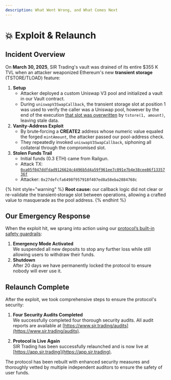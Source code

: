 ```yaml
---
description: What Went Wrong, and What Comes Next
---
```


# 💥 Exploit & Relaunch

## Incident Overview

On **March 30, 2025**, SIR Trading's vault was drained of its entire $355 K TVL when an attacker weaponized Ethereum's new **transient storage** (TSTORE/TLOAD) feature:

1. **Setup**
   * Attacker deployed a custom Uniswap V3 pool and initialized a vault in our Vault contract.
   * During `uniswapV3SwapCallback`, the transient storage slot  at position 1 was used to verify the caller was a Uniswap pool, however by the end of the execution [that slot was overwritten](https://github.com/SIR-trading/Core/blob/ba212ea3a452b81752e82d5f2b2c55b897e0451d/src/Vault.sol#L300C13-L300C30) by `tstore(1, amount)`, leaving stale data.
2. **Vanity‐Address Exploit**
   * By brute‐forcing a **CREATE2** address whose numeric value equaled the forged `mintAmount`, the attacker passed our pool-address check.
   * They repeatedly invoked `uniswapV3SwapCallback`, siphoning all collateral through the compromised slot.
3. **Stolen Funds Trail**
   * Initial funds (0.3 ETH) came from Railgun.
   * Attack TX: [`0xa05f047ddfdad9126624c4496b5d4a59f961ee7c091e7b4e38cee86f1335736f`](https://etherscan.io/tx/0xa05f047ddfdad9126624c4496b5d4a59f961ee7c091e7b4e38cee86f1335736f)&#x20;
   * Attacker: `0x27defcfa6498f957918f407ed8a58eba2884768c`&#x20;

{% hint style="warning" %}
**Root cause:** our callback logic did not clear or re-validate the transient‐storage slot between operations, allowing a crafted value to masquerade as the pool address.
{% endhint %}

## **Our Emergency Response**

When the exploit hit, we sprang into action using our [protocol’s built-in safety guardrails](beta-period.md):

1. **Emergency Mode Activated**\
   We suspended all new deposits to stop any further loss while still allowing users to withdraw their funds.
2. **Shutdown**\
   After 20 days we have permanently locked the protocol to ensure nobody will ever use it.

## **Relaunch Complete**

After the exploit, we took comprehensive steps to ensure the protocol's security:

1. **Four Security Audits Completed**  
   We successfully completed four thorough security audits. All audit reports are available at [https://www.sir.trading/audits](https://www.sir.trading/audits).

2. **Protocol is Live Again**  
   SIR Trading has been successfully relaunched and is now live at [https://app.sir.trading](https://app.sir.trading).

The protocol has been rebuilt with enhanced security measures and thoroughly vetted by multiple independent auditors to ensure the safety of user funds.

